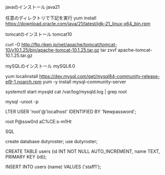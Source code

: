 javaのインストール
java21

任意のディレクトリで下記を実行
yum install https://download.oracle.com/java/21/latest/jdk-21_linux-x64_bin.rpm

tomcatのインストール
tomcat10

curl -O http://ftp.riken.jp/net/apache/tomcat/tomcat-10/v10.1.25/bin/apache-tomcat-10.1.25.tar.gz
 tar zxvf apache-tomcat-10.1.25.tar.gz

mySQLのインストール
mySQL8.0

yum localinstall https://dev.mysql.com/get/mysql84-community-release-el9-1.noarch.rpm
yum -y install mysql-community-server

systemctl start mysqld
cat /var/log/mysqld.log | grep root

mysql -uroot -p

LTER USER 'root'@'localhost' IDENTIFIED BY 'Newpassword';

root
P@ssw0rd
aC%CE:s-m1Ht

SQL

create database dutyroster;
use dutyroster;

CREATE TABLE users
(id INT NOT NULL AUTO_INCREMENT, name TEXT, PRIMARY KEY (id));

INSERT INTO users (name) VALUES ('staff1');
